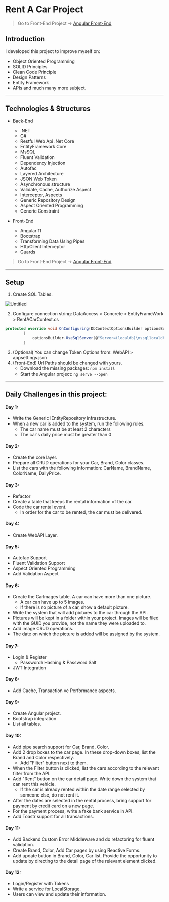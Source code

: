 # Rent A Car Project

> Go to Front-End Project -> [Angular Front-End](https://github.com/Hazel-Leylak/rentacar-frontend)

## Introduction

I developed this project to improve myself on:
- Object Oriented Programming
- SOLID Principles
- Clean Code Principle
- Design Patterns 
- Entity Framework
- APIs
and much many more subject.

-------------------------------

## Technologies & Structures

+ Back-End
    * .NET
    * C#
    * Restful Web Api .Net Core
    * EntityFramework Core
    * MsSQL
    * Fluent Validation
    * Dependency Injection
    * Autofac
    * Layered Architecture
    * JSON Web Token
    * Asynchronous structure
    * Validate, Cache, Authorize Aspect
    * Interceptor, Aspects
    * Generic Repository Design
    * Aspect Oriented Programming
    * Generic Constraint

+ Front-End
    * Angular 11
    * Bootstrap
    * Transforming Data Using Pipes
    * HttpClient Interceptor
    * Guards
> Go to Front-End Project -> [Angular Front-End](https://github.com/Hazel-Leylak/rentacar-frontend)

----------------------------
## Setup

1. Create SQL Tables. 

![Untitled](https://user-images.githubusercontent.com/47564151/119494327-dce2d100-bd69-11eb-9a40-f5865b0aa052.png)

2. Configure connection string: DataAccess > Concrete > EntityFrameWork > RentACarContext.cs 

```csharp
protected override void OnConfiguring(DbContextOptionsBuilder optionsBuilder)
        {
            optionsBuilder.UseSqlServer(@"Server=(localdb)\mssqllocaldb;Database=RentACar;Trusted_Connection=true");
        }
```
3. (Optional) You can change Token Options from: WebAPI > appsettings.json
4. (Front-End) Url Paths should be changed with yours.
   * Download the missing packages:
    `npm install`
   * Start the Angular project:
    `ng serve --open`

-----------------------------
## Daily Challenges in this project: 
#### Day 1:
+ Write the Generic IEntityRepository infrastructure.
+ When a new car is added to the system, run the following rules.
   - The car name must be at least 2 characters
   - The car's daily price must be greater than 0

#### Day 2:
+ Create the core layer.
+ Prepare all CRUD operations for your Car, Brand, Color classes.
+ List the cars with the following information: CarName, BrandName, ColorName, DailyPrice.

#### Day 3:
+ Refactor
+ Create a table that keeps the rental information of the car.
+ Code the car rental event.
   - In order for the car to be rented, the car must be delivered.

#### Day 4:
+ Create WebAPI Layer.

#### Day 5: 
+ Autofac Support
+ Fluent Validation Support
+ Aspect Oriented Programming
+ Add Validation Aspect

#### Day 6:
+ Create the CarImages table. A car can have more than one picture.
   - A car can have up to 5 images.
   - If there is no picture of a car, show a default picture.
+ Write the system that will add pictures to the car through the API.
+ Pictures will be kept in a folder within your project. Images will be filed with the GUID you provide, not the name they were uploaded to.
+ Add image CRUD operations.
+ The date on which the picture is added will be assigned by the system.

#### Day 7: 
+ Login & Register
   - Passwordh Hashing & Password Salt
+ JWT Integration

#### Day 8:
+ Add Cache, Transaction ve Performance aspects.

#### Day 9:
+ Create Angular project.
+ Bootstrap integration
+ List all tables.

#### Day 10:
+ Add pipe search support for Car, Brand, Color.
+ Add 2 drop boxes to the car page. In these drop-down boxes, list the Brand and Color respectively.
   - Add "Filter" button next to them.
+ When the Filter button is clicked, list the cars according to the relevant filter from the API.
+ Add "Rent" button on the car detail page. Write down the system that can rent this vehicle. 
   - If the car is already rented within the date range selected by someone else, do not rent it.
+ After the dates are selected in the rental process, bring support for payment by credit card on a new page.
+ For the payment process, write a fake bank service in API.
+ Add Toastr support for all transactions.

#### Day 11:
+ Add Backend Custom Error Middleware and do refactoring for fluent validation.
+ Create Brand, Color, Add Car pages by using Reactive Forms.
+ Add update button in Brand, Color, Car list. Provide the opportunity to update by directing to the detail page of the relevant element clicked.

#### Day 12: 
+ Login/Register with Tokens
+ Write a service for LocalStorage.
+ Users can view and update their information.

